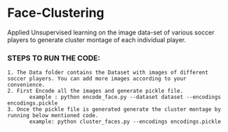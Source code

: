 # Face-Clustering
Applied Unsupervised learning on the image data-set of various soccer players to generate cluster montage of each individual player.

### STEPS TO RUN THE CODE:
	1. The Data folder contains the Dataset with images of different soccer players. You can add more images according to your 	  convenience.
	2. First Encode all the images and generate pickle file.
           example : python encode_face.py --dataset dataset --encodings encodings.pickle
	3. Once the pickle file is generated generate the cluster montage by running below mentioned code.
           example: python cluster_faces.py --encodings encodings.pickle
